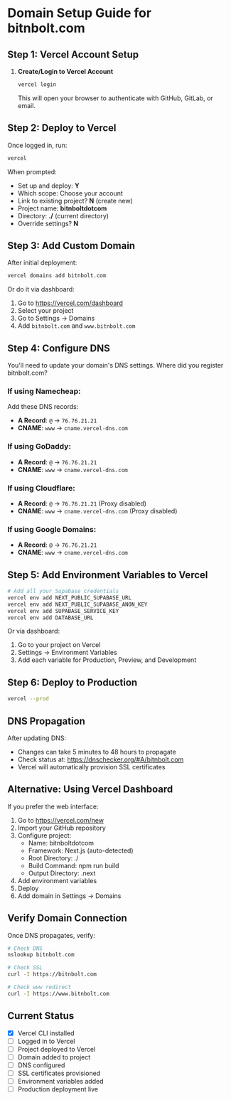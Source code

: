 # Domain Setup Guide for bitnbolt.com

## Step 1: Vercel Account Setup

1. **Create/Login to Vercel Account**
   ```bash
   vercel login
   ```
   This will open your browser to authenticate with GitHub, GitLab, or email.

## Step 2: Deploy to Vercel

Once logged in, run:
```bash
vercel
```

When prompted:
- Set up and deploy: **Y**
- Which scope: Choose your account
- Link to existing project? **N** (create new)
- Project name: **bitnboltdotcom**
- Directory: **./** (current directory)
- Override settings? **N**

## Step 3: Add Custom Domain

After initial deployment:
```bash
vercel domains add bitnbolt.com
```

Or do it via dashboard:
1. Go to https://vercel.com/dashboard
2. Select your project
3. Go to Settings → Domains
4. Add `bitnbolt.com` and `www.bitnbolt.com`

## Step 4: Configure DNS

You'll need to update your domain's DNS settings. Where did you register bitnbolt.com?

### If using Namecheap:
Add these DNS records:
- **A Record**: `@` → `76.76.21.21`
- **CNAME**: `www` → `cname.vercel-dns.com`

### If using GoDaddy:
- **A Record**: `@` → `76.76.21.21`
- **CNAME**: `www` → `cname.vercel-dns.com`

### If using Cloudflare:
- **A Record**: `@` → `76.76.21.21` (Proxy disabled)
- **CNAME**: `www` → `cname.vercel-dns.com` (Proxy disabled)

### If using Google Domains:
- **A Record**: `@` → `76.76.21.21`
- **CNAME**: `www` → `cname.vercel-dns.com`

## Step 5: Add Environment Variables to Vercel

```bash
# Add all your Supabase credentials
vercel env add NEXT_PUBLIC_SUPABASE_URL
vercel env add NEXT_PUBLIC_SUPABASE_ANON_KEY
vercel env add SUPABASE_SERVICE_KEY
vercel env add DATABASE_URL
```

Or via dashboard:
1. Go to your project on Vercel
2. Settings → Environment Variables
3. Add each variable for Production, Preview, and Development

## Step 6: Deploy to Production

```bash
vercel --prod
```

## DNS Propagation

After updating DNS:
- Changes can take 5 minutes to 48 hours to propagate
- Check status at: https://dnschecker.org/#A/bitnbolt.com
- Vercel will automatically provision SSL certificates

## Alternative: Using Vercel Dashboard

If you prefer the web interface:

1. Go to https://vercel.com/new
2. Import your GitHub repository
3. Configure project:
   - Name: bitnboltdotcom
   - Framework: Next.js (auto-detected)
   - Root Directory: ./
   - Build Command: npm run build
   - Output Directory: .next
4. Add environment variables
5. Deploy
6. Add domain in Settings → Domains

## Verify Domain Connection

Once DNS propagates, verify:
```bash
# Check DNS
nslookup bitnbolt.com

# Check SSL
curl -I https://bitnbolt.com

# Check www redirect
curl -I https://www.bitnbolt.com
```

## Current Status

- [x] Vercel CLI installed
- [ ] Logged in to Vercel
- [ ] Project deployed to Vercel
- [ ] Domain added to project
- [ ] DNS configured
- [ ] SSL certificates provisioned
- [ ] Environment variables added
- [ ] Production deployment live
